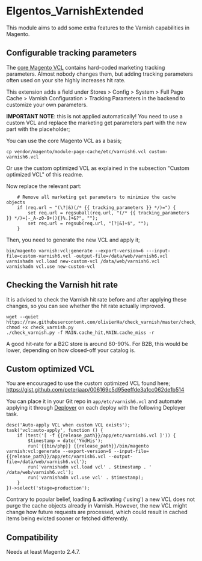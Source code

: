# Elgentos_VarnishExtended

This module aims to add some extra features to the Varnish capabilities in Magento.

## Configurable tracking parameters

The [core Magento VCL](https://github.com/magento/magento2/blob/2.4-develop/app/code/Magento/PageCache/etc/varnish6.vcl) contains hard-coded marketing tracking parameters. Almost nobody changes them, but adding tracking parameters often used on your site highly increases hit rate.

This extension adds a field under Stores > Config > System > Full Page Cache > Varnish Configuration > Tracking Parameters in the backend to customize your own parameters.

**IMPORTANT NOTE**: this is not applied automatically! You need to use a custom VCL and replace the marketing get parameters part with the new part with the placeholder;

You can use the core Magento VCL as a basis;
```
cp vendor/magento/module-page-cache/etc/varnish6.vcl custom-varnish6.vcl
```

Or use the custom optimized VCL as explained in the subsection "Custom optimized VCL" of this readme. 

Now replace the relevant part:

```
    # Remove all marketing get parameters to minimize the cache objects
    if (req.url ~ "(\?|&)(/* {{ tracking_parameters }} */)=") {
        set req.url = regsuball(req.url, "(/* {{ tracking_parameters }} */)=[-_A-z0-9+(){}%.]+&?", "");
        set req.url = regsub(req.url, "[?|&]+$", "");
    }
```

Then, you need to generate the new VCL and apply it;

```
bin/magento varnish:vcl:generate --export-version=6 ---input-file=custom-varnish6.vcl -output-file=/data/web/varnish6.vcl
varnishadm vcl.load new-custom-vcl /data/web/varnish6.vcl
varnishadm vcl.use new-custom-vcl
```

## Checking the Varnish hit rate

It is advised to check the Varnish hit rate before and after applying these changes, so you can see whether the hit rate actually improved.

```
wget --quiet https://raw.githubusercontent.com/olivierHa/check_varnish/master/check_varnish.py
chmod +x check_varnish.py
./check_varnish.py -f MAIN.cache_hit,MAIN.cache_miss -r
```

A good hit-rate for a B2C store is around 80-90%. For B2B, this would be lower, depending on how closed-off your catalog is.

## Custom optimized VCL

You are encouraged to use the custom optimized VCL found here; https://gist.github.com/peterjaap/006169c5d95eeffde3a1cc062de1b514

You can place it in your Git repo in `app/etc/varnish6.vcl` and automate applying it through [Deployer](https://deployer.org/) on each deploy with the following Deployer task.

```
desc('Auto-apply VCL when custom VCL exists');
task('vcl:auto-apply', function () {
    if (test('[ -f {{release_path}}/app/etc/varnish6.vcl ]')) {
        $timestamp = date('YmdHis');
        run('{{bin/php}} {{release_path}}/bin/magento varnish:vcl:generate --export-version=6 --input-file={{release_path}}/app/etc/varnish6.vcl --output-file=/data/web/varnish6.vcl');
        run('varnishadm vcl.load vcl' . $timestamp . ' /data/web/varnish6.vcl');
        run('varnishadm vcl.use vcl' . $timestamp);
    }
})->select('stage=production');
```

Contrary to popular belief, loading & activating ('using') a new VCL does not purge the cache objects already in Varnish. However, the new VCL might change how future requests are processed, which could result in cached items being evicted sooner or fetched differently.

## Compatibility

Needs at least Magento 2.4.7.
